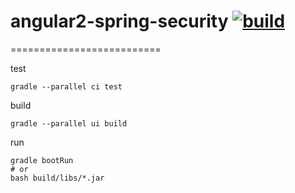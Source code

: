 # angular2-spring-security [![build](https://travis-ci.org/daggerok/angular2-spring-boot.svg?branch=angular2-spring-security)](https://travis-ci.org/daggerok/angular2-spring-boot)
==========================

test

```fish
gradle --parallel ci test
```

build

```fish
gradle --parallel ui build
```

run

```fish
gradle bootRun
# or
bash build/libs/*.jar
```
